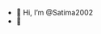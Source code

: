 - 👋 Hi, I’m @Satima2002
- 👀 



<!---
Satima2002/Satima2002 is a ✨ special ✨ repository because its `README.md` (this file) appears on your GitHub profile.
You can click the Preview link to take a look at your changes.
--->
